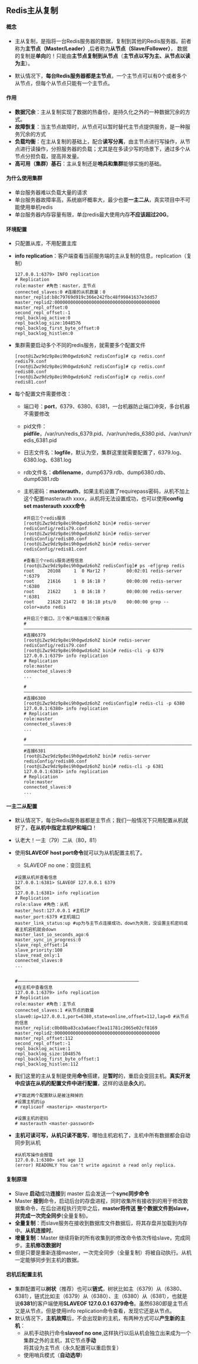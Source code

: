 ## Redis主从复制

#### 概念

-  主从复制，是指将一台Redis服务器的数据，复制到其他的Redis服务器。前者称为**主节点（Master/Leader）**,后者称为**从节点（Slave/Follower）**， 数据的复制是**单向**的！只能由**主节点复制到从节点**（**主节点以写为主、从节点以读为主**）。

- 默认情况下，**每台Redis服务器都是主节点**，一个主节点可以有0个或者多个从节点，但每个从节点只能有一个主节点。

#### 作用

- **数据冗余**：主从复制实现了数据的热备份，是持久化之外的一种数据冗余的方式。
- **故障恢复**：当主节点故障时，从节点可以暂时替代主节点提供服务，是一种服务冗余的方式
- **负载均衡**：在主从复制的基础上，配合**读写分离**，由主节点进行写操作，从节点进行读操作，分担服务器的负载；尤其是在多读少写的场景下，通过多个从节点分担负载，提高并发量。
- **高可用（集群）基石**：主从复制还是**哨兵和集群**能够实施的基础。

#### 为什么使用集群

- 单台服务器难以负载大量的请求
- 单台服务器故障率高，系统崩坏概率大，最少也要**一主二从**，真实项目中不可能使用单机redis
- 单台服务器内存容量有限，单台redis最大使用内存**不应该超过20G**。

#### 环境配置

- 只配置从库，不用配置主库

- **info replication**：客户端查看当前服务端的主从复制的信息，replication（复制）

  ```shell
  127.0.0.1:6379> INFO replication
  # Replication
  role:master #角色：master，主节点
  connected_slaves:0 #连接的从机数量：0
  master_replid:b8c79769d919c366e242fbc48f99841637e3dd57
  master_replid2:0000000000000000000000000000000000000000
  master_repl_offset:0
  second_repl_offset:-1
  repl_backlog_active:0
  repl_backlog_size:1048576
  repl_backlog_first_byte_offset:0
  repl_backlog_histlen:0
  ```

- 集群需要启动多个不同的redis服务，就需要多个配置文件

  ```shell
  [root@iZwz9dz9p8ei9h0gwdz6ohZ redisConfig]# cp redis.conf redis79.conf
  [root@iZwz9dz9p8ei9h0gwdz6ohZ redisConfig]# cp redis.conf redis80.conf
  [root@iZwz9dz9p8ei9h0gwdz6ohZ redisConfig]# cp redis.conf redis81.conf
  ```

- 每个配置文件需要修改：

  - 端口号：**port**，6379、6380、6381，一台机器防止端口冲突，多台机器不需要修改

  - pid文件：**pidfile**，/var/run/redis_6379.pid、/var/run/redis_6380.pid、/var/run/redis_6381.pid

  - 日志文件名：**logfile**，默认为空，集群这里就需要配置了，6379.log、6380.log、6381.log

  - rdb文件名：**dbfilename**，dump6379.rdb、dump6380.rdb、dump6381.rdb

  - 主机密码：**masterauth**，如果主机设置了requirepass密码，从机不加上这个配置masterauth xxxx，从机将无法设置成功，也可以使用**config set masterauth xxxx命令**

    ```shell
    #开启三个redis服务
    [root@iZwz9dz9p8ei9h0gwdz6ohZ bin]# redis-server redisConfig/redis79.conf 
    [root@iZwz9dz9p8ei9h0gwdz6ohZ bin]# redis-server redisConfig/redis80.conf 
    [root@iZwz9dz9p8ei9h0gwdz6ohZ bin]# redis-server redisConfig/redis81.conf 
    
    #查看三个redis服务进程信息
    [root@iZwz9dz9p8ei9h0gwdz6ohZ redisConfig]# ps -ef|grep redis
    root     20108     1  0 Mar12 ?        00:02:01 redis-server *:6379
    root     21616     1  0 16:18 ?        00:00:00 redis-server *:6380
    root     21622     1  0 16:18 ?        00:00:00 redis-server *:6381
    root     21628 21472  0 16:18 pts/0    00:00:00 grep --color=auto redis
    
    #开启三个窗口，三个客户端连接三个服务器
    #————————————————————————————————————————————————————————————————————————————————————
    #连接6379
    [root@iZwz9dz9p8ei9h0gwdz6ohZ bin]# redis-server redisConfig/redis79.conf 
    [root@iZwz9dz9p8ei9h0gwdz6ohZ bin]# redis-cli -p 6379
    127.0.0.1:6379> info replication
    # Replication
    role:master
    connected_slaves:0
    ...
    
    #————————————————————————————————————————————————————————————————————————————————————
    #连接6380
    [root@iZwz9dz9p8ei9h0gwdz6ohZ redisConfig]# redis-cli -p 6380
    127.0.0.1:6380> info replication
    # Replication
    role:master
    connected_slaves:0
    ...
    
    #————————————————————————————————————————————————————————————————————————————————————
    #连接6381
    [root@iZwz9dz9p8ei9h0gwdz6ohZ bin]# redis-server redisConfig/redis80.conf 
    [root@iZwz9dz9p8ei9h0gwdz6ohZ bin]# redis-cli -p 6381
    127.0.0.1:6381> info replication
    # Replication
    role:master
    connected_slaves:0
    ...
    
    ```

#### 一主二从配置

- 默认情况下，每台Redis服务器都是主节点；我们一般情况下只用配置从机就好了，**在从机中指定主机IP和端口**！

- 认老大！一主（79）二从（80，81）

- 使用**SLAVEOF host port命令**就可以为从机配置主机了。

  - SLAVEOF no one：变回主机

  ```shell
  #设置从机并查看信息
  127.0.0.1:6381> SLAVEOF 127.0.0.1 6379
  OK
  127.0.0.1:6381> info replication
  # Replication
  role:slave #角色：从机
  master_host:127.0.0.1 #主机IP
  master_port:6379 #主机端口
  master_link_status:up #up为与主节点连接成功，down为失败，没设置主机密码或者主机宕机就会down
  master_last_io_seconds_ago:6
  master_sync_in_progress:0
  slave_repl_offset:14
  slave_priority:100
  slave_read_only:1
  connected_slaves:0
  ...
  
  
  #——————————————————————————————————————————————
  #在主机中查看信息
  127.0.0.1:6379> info replication
  # Replication
  role:master #角色：主节点
  connected_slaves:1 #从节点的数量
  slave0:ip=127.0.0.1,port=6380,state=online,offset=112,lag=0 #从节点的信息
  master_replid:c0b08ba83ca3a6aecf3ea11781c2065e02cf8169
  master_replid2:0000000000000000000000000000000000000000
  master_repl_offset:112
  second_repl_offset:-1
  repl_backlog_active:1
  repl_backlog_size:1048576
  repl_backlog_first_byte_offset:1
  repl_backlog_histlen:112
  ```

- 我们这里的主从复制是使用**命令**搭建，是**暂时**的，重启会变回主机。**真实开发中应该在从机的配置文件中进行配置**，这样的话是**永久**的。

  ```shell
  #下面这两个配置默认是被注释掉的
  #设置主机的ip
  # replicaof <masterip> <masterport>
  
  #设置主机的密码
  # masterauth <master-password>
  ```

- **主机可读可写，从机只读不能写**，哪怕主机宕机了，主机中所有数据都会自动同步到从机

  ```shell
  #从机写操作会报错
  127.0.0.1:6380> set age 13
  (error) READONLY You can't write against a read only replica.
  ```

#### 复制原理

- Slave **启动**成功**连接**到 master 后会发送一个**sync同步命令**
- Master **接到**命令，启动后台的存盘进程，同时收集所有接收到的用于修改数据集命令，在后台进程执行完毕之后，**master将传送**
  **整个数据文件到slave，并完成一次完全同步**(全量复制)。
- **全量复制**：而slave服务在接收到数据库文件数据后，将其存盘并加载到内存中。**从机连接时**。
- **增量复制**：Master 继续将新的所有收集到的修改命令依次传给slave，完成同步。**主机修改数据时**
- 但是只要是重新连接master，一次完全同步（全量复制）将被自动执行。从机一定能够同步到主机的数据。

#### 宕机后配置主机

- 集群配置可以**树状**（推荐）也可以**链式**，树状比如主（6379）从（6380、6381），链式比如主（6379）从（6380）、主（6380）从（6381），也就是说**6381**的客户端使用**SLAVEOF 127.0.0.1 6379命令**。虽然6380即是主节点又是从节点，但是使用info replication命令查看，发现它还是从节点。
- 默认情况下，**主机故障**后，不会出现新的主机，有两种方式可以**产生新的主机**：
  - 从机手动执行命令**slaveof no one**,这样执行以后从机会独立出来成为一个集群之外的主机，其它节点**手动**将其设为主节点（永久配置可以重启恢复）
  - 使用哨兵模式（**自动选举**）

